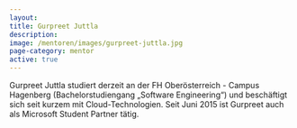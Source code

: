 ```yaml
---
layout:
title: Gurpreet Juttla
description: 
image: /mentoren/images/gurpreet-juttla.jpg
page-category: mentor
active: true
---
```


Gurpreet Juttla studiert derzeit an der FH Oberösterreich - Campus Hagenberg (Bachelorstudiengang „Software Engineering“) und beschäftigt sich seit kurzem mit Cloud-Technologien. Seit Juni 2015 ist Gurpreet auch als Microsoft Student Partner tätig.